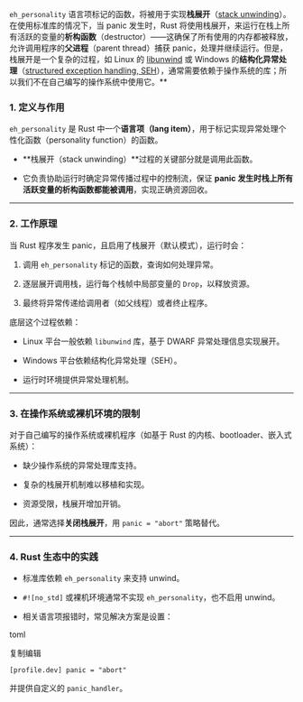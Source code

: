 `eh_personality` 语言项标记的函数，将被用于实现**栈展开**（[stack unwinding](https://www.bogotobogo.com/cplusplus/stackunwinding.php)）。在使用标准库的情况下，当 panic 发生时，Rust 将使用栈展开，来运行在栈上所有活跃的变量的**析构函数**（destructor）——这确保了所有使用的内存都被释放，允许调用程序的**父进程**（parent thread）捕获 panic，处理并继续运行。但是，栈展开是一个复杂的过程，如 Linux 的 [libunwind](https://www.nongnu.org/libunwind/) 或 Windows 的**结构化异常处理**（[structured exception handling, SEH](https://docs.microsoft.com/en-us/windows/win32/debug/structured-exception-handling)），通常需要依赖于操作系统的库；所以我们不在自己编写的操作系统中使用它。**

### 1. 定义与作用

`eh_personality` 是 Rust 中一个**语言项（lang item）**，用于标记实现异常处理个性化函数（personality function）的函数。

- **栈展开（stack unwinding）**过程的关键部分就是调用此函数。
    
- 它负责协助运行时确定异常传播过程中的控制流，保证 **panic 发生时栈上所有活跃变量的析构函数都能被调用**，实现正确资源回收。
    

---

### 2. 工作原理

当 Rust 程序发生 panic，且启用了栈展开（默认模式），运行时会：

1. 调用 `eh_personality` 标记的函数，查询如何处理异常。
    
2. 逐层展开调用栈，运行每个栈帧中局部变量的 `Drop`，以释放资源。
    
3. 最终将异常传递给调用者（如父线程）或者终止程序。
    

底层这个过程依赖：

- Linux 平台一般依赖 `libunwind` 库，基于 DWARF 异常处理信息实现展开。
    
- Windows 平台依赖结构化异常处理（SEH）。
    
- 运行时环境提供异常处理机制。
    

---

### 3. 在操作系统或裸机环境的限制

对于自己编写的操作系统或裸机程序（如基于 Rust 的内核、bootloader、嵌入式系统）：

- 缺少操作系统的异常处理库支持。
    
- 复杂的栈展开机制难以移植和实现。
    
- 资源受限，栈展开增加开销。
    

因此，通常选择**关闭栈展开**，用 `panic = "abort"` 策略替代。

---

### 4. Rust 生态中的实践

- 标准库依赖 `eh_personality` 来支持 unwind。
    
- `#![no_std]` 或裸机环境通常不实现 `eh_personality`，也不启用 unwind。
    
- 相关语言项报错时，常见解决方案是设置：
    

toml

复制编辑

`[profile.dev] panic = "abort"`

并提供自定义的 `panic_handler`。